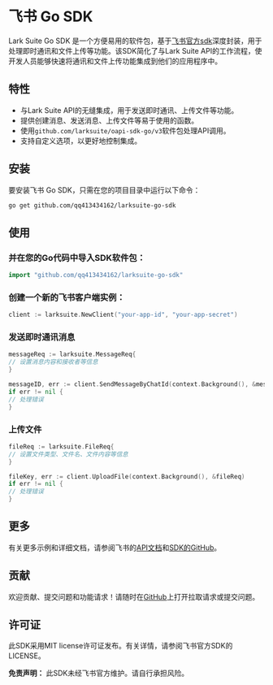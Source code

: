 # 飞书 Go SDK

Lark Suite Go SDK 是一个方便易用的软件包，基于[飞书官方sdk](https://github.com/larksuite/oapi-sdk-go)深度封装，用于处理即时通讯和文件上传等功能。该SDK简化了与Lark Suite API的工作流程，使开发人员能够快速将通讯和文件上传功能集成到他们的应用程序中。

## 特性

- 与Lark Suite API的无缝集成，用于发送即时通讯、上传文件等功能。
- 提供创建消息、发送消息、上传文件等易于使用的函数。
- 使用`github.com/larksuite/oapi-sdk-go/v3`软件包处理API调用。
- 支持自定义选项，以更好地控制集成。

## 安装

要安装飞书 Go SDK，只需在您的项目目录中运行以下命令：

```sh
go get github.com/qq413434162/larksuite-go-sdk
```
## 使用
### 并在您的Go代码中导入SDK软件包：
```go
import "github.com/qq413434162/larksuite-go-sdk"
```
### 创建一个新的飞书客户端实例：
```go
client := larksuite.NewClient("your-app-id", "your-app-secret")
```
### 发送即时通讯消息
```go
messageReq := larksuite.MessageReq{
// 设置消息内容和接收者等信息
}

messageID, err := client.SendMessageByChatId(context.Background(), &messageReq)
if err != nil {
// 处理错误
}

```
### 上传文件
```go
fileReq := larksuite.FileReq{
// 设置文件类型、文件名、文件内容等信息
}

fileKey, err := client.UploadFile(context.Background(), &fileReq)
if err != nil {
// 处理错误
}
```
## 更多
有关更多示例和详细文档，请参阅飞书的[API文档](https://open.feishu.cn/document/server-docs/api-call-guide/server-api-list)和[SDK的GitHub](https://github.com/larksuite/oapi-sdk-go/)。


## 贡献
欢迎贡献、提交问题和功能请求！请随时在[GitHub](https://github.com/qq413434162/larksuite-go-sdk)上打开拉取请求或提交问题。

## 许可证
此SDK采用MIT license许可证发布。有关详情，请参阅飞书官方SDK的LICENSE。

**免责声明：** 此SDK未经飞书官方维护。请自行承担风险。